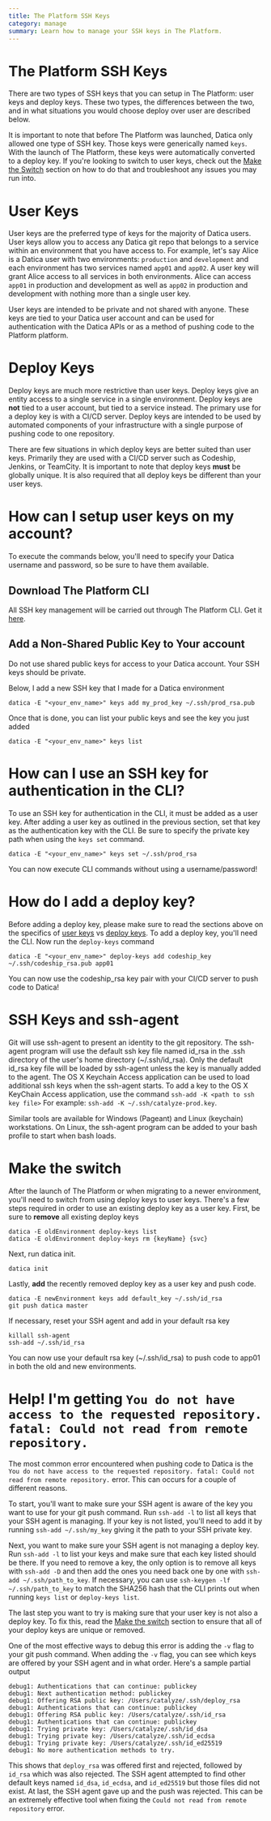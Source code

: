 ```yaml
---
title: The Platform SSH Keys
category: manage
summary: Learn how to manage your SSH keys in The Platform.
---
```


# The Platform SSH Keys
There are two types of SSH keys that you can setup in The Platform: user keys and deploy keys. These two types, the differences between the two, and in what situations you would choose deploy over user are described below.

It is important to note that before The Platform was launched, Datica only allowed one type of SSH key. Those keys were generically named `keys`. With the launch of The Platform, these keys were automatically converted to a deploy key. If you're looking to switch to user keys, check out the [Make the Switch](#make-the-switch) section on how to do that and troubleshoot any issues you may run into.

# User Keys
User keys are the preferred type of keys for the majority of Datica users. User keys allow you to access any Datica git repo that belongs to a service within an environment that you have access to. For example, let's say Alice is a Datica user with two environments: `production` and `development` and each environment has two services named `app01` and `app02`. A user key will grant Alice access to all services in both environments. Alice can access `app01` in production and development as well as `app02` in production and development with nothing more than a single user key.

User keys are intended to be private and not shared with anyone. These keys are tied to your Datica user account and can be used for authentication with the Datica APIs or as a method of pushing code to the Platform platform.

# Deploy Keys
Deploy keys are much more restrictive than user keys. Deploy keys give an entity access to a single service in a single environment. Deploy keys are **not** tied to a user account, but tied to a service instead. The primary use for a deploy key is with a CI/CD server. Deploy keys are intended to be used by automated components of your infrastructure with a single purpose of pushing code to one repository.

There are few situations in which deploy keys are better suited than user keys. Primarily they are used with a CI/CD server such as Codeship, Jenkins, or TeamCity. It is important to note that deploy keys **must** be globally unique. It is also required that all deploy keys be different than your user keys.

# How can I setup user keys on my account?
To execute the commands below, you'll need to specify your Datica username and password, so be sure to have them available.

## Download The Platform CLI
All SSH key management will be carried out through The Platform CLI. Get it [here](https://github.com/daticahealth/cli).

## Add a Non-Shared Public Key to Your account
Do not use shared public keys for access to your Datica account. Your SSH keys should be private.

Below, I add a new SSH key that I made for a Datica environment

```
datica -E "<your_env_name>" keys add my_prod_key ~/.ssh/prod_rsa.pub
```

Once that is done, you can list your public keys and see the key you just added

```
datica -E "<your_env_name>" keys list
```

# How can I use an SSH key for authentication in the CLI?
To use an SSH key for authentication in the CLI, it must be added as a user key. After adding a user key as outlined in the previous section, set that key as the authentication key with the CLI. Be sure to specify the private key path when using the `keys set` command.

```
datica -E "<your_env_name>" keys set ~/.ssh/prod_rsa
```

You can now execute CLI commands without using a username/password!

# How do I add a deploy key?
Before adding a deploy key, please make sure to read the sections above on the specifics of [user keys](#user-keys) vs [deploy keys](#deploy-keys). To add a deploy key, you'll need the CLI. Now run the `deploy-keys` command

```
datica -E "<your_env_name>" deploy-keys add codeship_key ~/.ssh/codeship_rsa.pub app01
```

You can now use the codeship_rsa key pair with your CI/CD server to push code to Datica!

# SSH Keys and ssh-agent
Git will use ssh-agent to present an identity to the git repository. The ssh-agent program will use the default ssh key file named id_rsa in the .ssh directory of the user's home directory (~/.ssh/id_rsa). Only the default id_rsa key file will be loaded by ssh-agent unless the key is manually added to the agent. The OS X Keychain Access application can be used to load additional ssh keys when the ssh-agent starts. To add a key to the OS X KeyChain Access application, use the command `ssh-add -K <path to ssh key file>` For example: `ssh-add -K ~/.ssh/catalyze-prod.key`.

Similar tools are available for Windows (Pageant) and Linux (keychain) workstations. On Linux, the ssh-agent program can be added to your bash profile to start when bash loads.

# Make the switch
After the launch of The Platform or when migrating to a newer environment, you'll need to switch from using deploy keys to user keys. There's a few steps required in order to use an existing deploy key as a user key. First, be sure to **remove** all existing deploy keys

```
datica -E oldEnvironment deploy-keys list
datica -E oldEnvironment deploy-keys rm {keyName} {svc}
```

Next, run datica init.

```
datica init
```

Lastly, **add** the recently removed deploy key as a user key and push code.

```
datica -E newEnvironment keys add default_key ~/.ssh/id_rsa
git push datica master
```

If necessary, reset your SSH agent and add in your default rsa key

```
killall ssh-agent
ssh-add ~/.ssh/id_rsa
```

You can now use your default rsa key (~/.ssh/id_rsa) to push code to app01 in both the old and new environments.

# Help! I'm getting `You do not have access to the requested repository. fatal: Could not read from remote repository.`
The most common error encountered when pushing code to Datica is the `You do not have access to the requested repository. fatal: Could not read from remote repository.` error. This can occurs for a couple of different reasons.

To start, you'll want to make sure your SSH agent is aware of the key you want to use for your git push command. Run `ssh-add -l` to list all keys that your SSH agent is managing. If your key is not listed, you'll need to add it by running `ssh-add ~/.ssh/my_key` giving it the path to your SSH private key.

Next, you want to make sure your SSH agent is not managing a deploy key. Run `ssh-add -l` to list your keys and make sure that each key listed should be there. If you need to remove a key, the only option is to remove all keys with `ssh-add -D` and then add the ones you need back one by one with `ssh-add ~/.ssh/path_to_key`. If necessary, you can use `ssh-keygen -lf ~/.ssh/path_to_key` to match the SHA256 hash that the CLI prints out when running `keys list` or `deploy-keys list`.

The last step you want to try is making sure that your user key is not also a deploy key. To fix this, read the [Make the switch](#make-the-switch) section to ensure that all of your deploy keys are unique or removed.

One of the most effective ways to debug this error is adding the `-v` flag to your git push command. When adding the `-v` flag, you can see which keys are offered by your SSH agent and in what order. Here's a sample partial output

```
debug1: Authentications that can continue: publickey
debug1: Next authentication method: publickey
debug1: Offering RSA public key: /Users/catalyze/.ssh/deploy_rsa
debug1: Authentications that can continue: publickey
debug1: Offering RSA public key: /Users/catalyze/.ssh/id_rsa
debug1: Authentications that can continue: publickey
debug1: Trying private key: /Users/catalyze/.ssh/id_dsa
debug1: Trying private key: /Users/catalyze/.ssh/id_ecdsa
debug1: Trying private key: /Users/catalyze/.ssh/id_ed25519
debug1: No more authentication methods to try.
```

This shows that `deploy_rsa` was offered first and rejected, followed by `id_rsa` which was also rejected. The SSH agent attempted to find other default keys named `id_dsa`, `id_ecdsa`, and `id_ed25519` but those files did not exist. At last, the SSH agent gave up and the push was rejected. This can be an extremely effective tool when fixing the `Could not read from remote repository` error.
